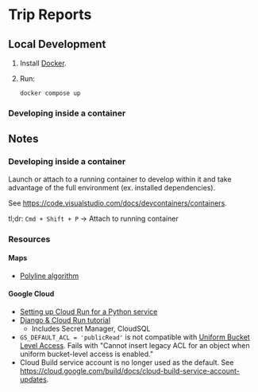 # Trip Reports

## Local Development

1. Install [Docker](https://docs.docker.com/get-docker/).

2. Run:

   ```
   docker compose up
   ```

### Developing inside a container


## Notes

### Developing inside a container

Launch or attach to a running container to develop within it and take advantage of the full environment (ex. installed dependencies).

See https://code.visualstudio.com/docs/devcontainers/containers.

tl;dr: `Cmd + Shift + P` -> Attach to running container

### Resources

#### Maps

* [Polyline algorithm](https://developers.google.com/maps/documentation/utilities/polylinealgorithm)

#### Google Cloud

* [Setting up Cloud Run for a Python service](https://cloud.google.com/run/docs/quickstarts/build-and-deploy/deploy-python-service)
* [Django & Cloud Run tutorial](https://cloud.google.com/python/django/run)
   * Includes Secret Manager, CloudSQL
* `GS_DEFAULT_ACL = 'publicRead'` is not compatible with [Uniform Bucket Level Access](https://cloud.google.com/storage/docs/uniform-bucket-level-access). Fails with "Cannot insert legacy ACL for an object when uniform bucket-level access is enabled."
* Cloud Build service account is no longer used as the default. See https://cloud.google.com/build/docs/cloud-build-service-account-updates.
